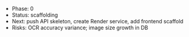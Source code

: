 ﻿- Phase: 0
- Status: scaffolding
- Next: push API skeleton, create Render service, add frontend scaffold
- Risks: OCR accuracy variance; image size growth in DB
